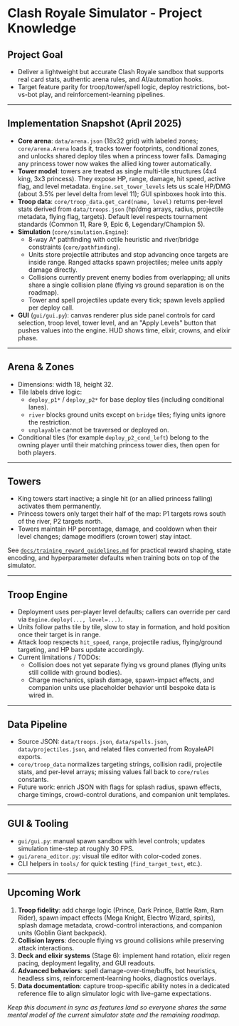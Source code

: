 # Clash Royale Simulator - Project Knowledge

## Project Goal
- Deliver a lightweight but accurate Clash Royale sandbox that supports real card stats, authentic arena rules, and AI/automation hooks.
- Target feature parity for troop/tower/spell logic, deploy restrictions, bot-vs-bot play, and reinforcement-learning pipelines.

---

## Implementation Snapshot (April 2025)
- **Core arena**: `data/arena.json` (18x32 grid) with labeled zones; `core/arena.Arena` loads it, tracks tower footprints, conditional zones, and unlocks shared deploy tiles when a princess tower falls. Damaging any princess tower now wakes the allied king tower automatically.
- **Tower model**: towers are treated as single multi-tile structures (4x4 king, 3x3 princess). They expose HP, range, damage, hit speed, active flag, and level metadata. `Engine.set_tower_levels` lets us scale HP/DMG (about 3.5% per level delta from level 11); GUI spinboxes hook into this.
- **Troop data**: `core/troop_data.get_card(name, level)` returns per-level stats derived from `data/troops.json` (hp/dmg arrays, radius, projectile metadata, flying flag, targets). Default level respects tournament standards (Common 11, Rare 9, Epic 6, Legendary/Champion 5).
- **Simulation** (`core/simulation.Engine`):
  - 8-way A* pathfinding with octile heuristic and river/bridge constraints (`core/pathfinding`).
  - Units store projectile attributes and stop advancing once targets are inside range. Ranged attacks spawn projectiles; melee units apply damage directly.
  - Collisions currently prevent enemy bodies from overlapping; all units share a single collision plane (flying vs ground separation is on the roadmap).
  - Tower and spell projectiles update every tick; spawn levels applied per deploy call.
- **GUI** (`gui/gui.py`): canvas renderer plus side panel controls for card selection, troop level, tower level, and an "Apply Levels" button that pushes values into the engine. HUD shows time, elixir, crowns, and elixir phase.

---

## Arena & Zones
- Dimensions: width 18, height 32.
- Tile labels drive logic:
  - `deploy_p1*` / `deploy_p2*` for base deploy tiles (including conditional lanes).
  - `river` blocks ground units except on `bridge` tiles; flying units ignore the restriction.
  - `unplayable` cannot be traversed or deployed on.
- Conditional tiles (for example `deploy_p2_cond_left`) belong to the owning player until their matching princess tower dies, then open for both players.

---

## Towers
- King towers start inactive; a single hit (or an allied princess falling) activates them permanently.
- Princess towers only target their half of the map: P1 targets rows south of the river, P2 targets north.
- Towers maintain HP percentage, damage, and cooldown when their level changes; damage modifiers (crown tower) stay intact.

See [`docs/training_reward_guidelines.md`](docs/training_reward_guidelines.md) for practical reward shaping, state encoding, and hyperparameter defaults when training bots on top of the simulator.

---

## Troop Engine
- Deployment uses per-player level defaults; callers can override per card via `Engine.deploy(..., level=...)`.
- Units follow paths tile by tile, slow to stay in formation, and hold position once their target is in range.
- Attack loop respects `hit_speed`, `range`, projectile radius, flying/ground targeting, and HP bars update accordingly.
- Current limitations / TODOs:
  - Collision does not yet separate flying vs ground planes (flying units still collide with ground bodies).
  - Charge mechanics, splash damage, spawn-impact effects, and companion units use placeholder behavior until bespoke data is wired in.

---

## Data Pipeline
- Source JSON: `data/troops.json`, `data/spells.json`, `data/projectiles.json`, and related files converted from RoyaleAPI exports.
- `core/troop_data` normalizes targeting strings, collision radii, projectile stats, and per-level arrays; missing values fall back to `core/rules` constants.
- Future work: enrich JSON with flags for splash radius, spawn effects, charge timings, crowd-control durations, and companion unit templates.

---

## GUI & Tooling
- `gui/gui.py`: manual spawn sandbox with level controls; updates simulation time-step at roughly 30 FPS.
- `gui/arena_editor.py`: visual tile editor with color-coded zones.
- CLI helpers in `tools/` for quick testing (`find_target_test`, etc.).

---

## Upcoming Work
1. **Troop fidelity**: add charge logic (Prince, Dark Prince, Battle Ram, Ram Rider), spawn impact effects (Mega Knight, Electro Wizard, spirits), splash damage metadata, crowd-control interactions, and companion units (Goblin Giant backpack).
2. **Collision layers**: decouple flying vs ground collisions while preserving attack interactions.
3. **Deck and elixir systems** (Stage 6): implement hand rotation, elixir regen pacing, deployment legality, and GUI readouts.
4. **Advanced behaviors**: spell damage-over-time/buffs, bot heuristics, headless sims, reinforcement-learning hooks, diagnostics overlays.
5. **Data documentation**: capture troop-specific ability notes in a dedicated reference file to align simulator logic with live-game expectations.

_Keep this document in sync as features land so everyone shares the same mental model of the current simulator state and the remaining roadmap._

